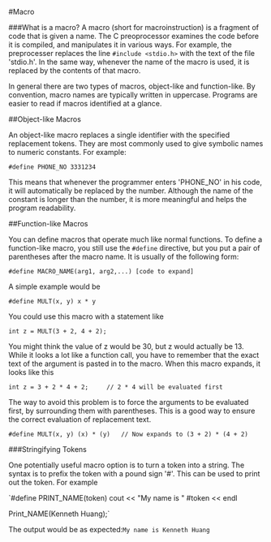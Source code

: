 #Macro

###What is a macro?
A macro (short for macroinstruction) is a fragment of code that is given a name. The C preoprocessor examines the code before it is compiled, and manipulates it in various ways. For example, the preprocesser replaces the line `#include <stdio.h>` with the text of the file 'stdio.h'. In the same way, whenever the name of the macro is used, it is replaced by the contents of that macro. 

In general there are two types of macros, object-like and function-like. By convention, macro names are typically written in uppercase. Programs are easier to read if macros identified at a glance.

##Object-like Macros

An object-like macro replaces a single identifier with the specified replacement tokens.
They are most commonly used to give symbolic names to numeric constants. For example: 

`#define PHONE_NO 3331234`

This means that whenever the programmer enters 'PHONE_NO' in his code, it will automatically be replaced by the number. Although the name of the constant is longer than the number, it is more meaningful and helps the program readability. 

##Function-like Macros

You can define macros that operate much like normal functions. To define a function-like macro, you still use the `#define` directive, but you put a pair of parentheses after the macro name.
It is usually of the following form:

`#define MACRO_NAME(arg1, arg2,...) [code to expand]`

A simple example would be

`#define MULT(x, y) x * y`

You could use this macro with a statement like

`int z = MULT(3 + 2, 4 + 2);`

You might think the value of z would be 30, but z would actually be 13. While it looks a lot like a function call, you have to remember that the exact text of the argument is pasted in to the macro. When this macro expands, it looks like this

`int z = 3 + 2 * 4 + 2;     // 2 * 4 will be evaluated first`

The way to avoid this problem is to force the arguments to be evaluated first, by surrounding them with parentheses. This is a good way to ensure the correct evaluation of replacement text.

`#define MULT(x, y) (x) * (y)   // Now expands to (3 + 2) * (4 + 2)`

###Stringifying Tokens

One potentially useful macro option is to turn a token into a string. The syntax is to prefix the token with a pound sign '#'. This can be used to print out the token. For example

`#define PRINT_NAME(token) cout << "My name is " #token << endl

Print_NAME(Kenneth Huang);`

The output would be as expected:`My name is Kenneth Huang`




